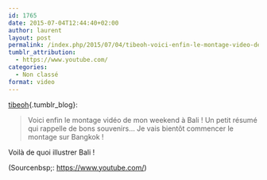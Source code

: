 ```yaml
---
id: 1765
date: 2015-07-04T12:44:40+02:00
author: laurent
layout: post
permalink: /index.php/2015/07/04/tibeoh-voici-enfin-le-montage-video-de-mon/
tumblr_attribution:
  - https://www.youtube.com/
categories:
  - Non classé
format: video
---
```

[tibeoh](http://tibeoh.tumblr.com/post/123122758683/voici-enfin-le-montage-video-de-mon-weekend-a-bali){.tumblr_blog}:

> Voici enfin le montage vidéo de mon weekend à Bali ! Un petit résumé qui rappelle de bons souvenirs… Je vais bientôt commencer le montage sur Bangkok !

Voilà de quoi illustrer Bali !

<div class="attribution">
  (<span>Sourcenbsp;:</span> <a href="https://www.youtube.com/">https://www.youtube.com/</a>)
</div>